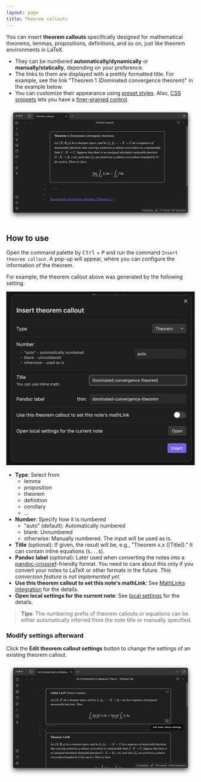 ```yaml
---
layout: page
title: Theorem callouts
---
```


You can insert **theorem callouts** specifically designed for mathematical theorems, lemmas, propositions, definitions, and so on, just like theorem environments in LaTeX.

- They can be numbered **automatically/dynamically** or **manually/statically**, depending on your preference.
- The links to them are displayed with a prettily formatted title. For example, see the link "Theorem 1 (Dominated convergence theorem)" in the example below.
- You can customize their appearance using [preset styles](style-your-theorems.md#styles-gallery). Also, [CSS snippets](https://help.obsidian.md/Extending+Obsidian/CSS+snippets) lets you have a [finer-grained control](style-your-theorems).

![Example Result](fig/math_callouts_1.png)

## How to use

Open the command palette by <kbd>Ctrl</kbd> + <kbd>P</kbd> and run the command `Insert theorem callout`.
A pop-up will appear, where you can configure the information of the theorem.

For example, the theorem callout above was generated by the following setting:

![Example Settings](fig/math_callouts_2.png)

- **Type**: Select from
  - lemma
  - proposition
  - theorem
  - definition
  - corollary
  - ...
- **Number**: Specify how it is numbered
  - "auto" (default): Automatically numbered
  - blank: Unnumbered
  - otherwise: Manually numbered. The input will be used as is.
- **Title** (optional): If given, the result will be, e.g., "Theorem x.x ([Title])." It can contain inline equations (`$...$`).
- **Pandoc label** (optional): Later used when converting the notes into a [pandoc-crossref](https://github.com/lierdakil/pandoc-crossref)-friendly format. You need to care about this only if you convert your notes to LaTeX or other formats in the future. *This conversion feature is not implemented yet.*
- **Use this theorem callout to set this note's mathLink**: See [MathLinks integration](mathlinks) for the details.
- **Open local settings for the current note**: See [local settings](context-settings) for the details.

> **Tips**: The numbering prefix of theorem callouts or equations can be either automatically inferred from the note title or manually specified.

### Modify settings afterward

Click the **Edit theorem callout settings** button to change the settings of an existing theorem callout.

![Edit theorem callout settings button](fig/edit-math-callout-settings.png)
